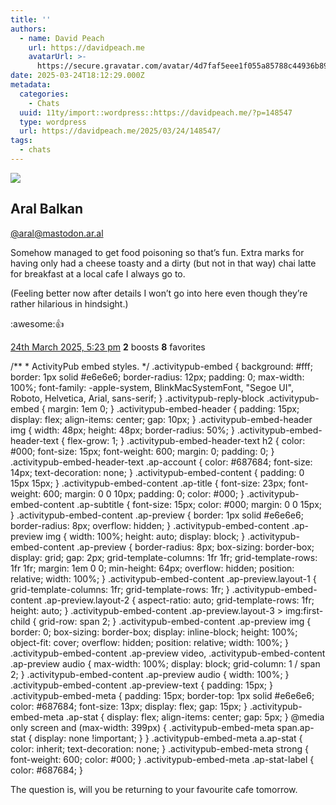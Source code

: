 ```yaml
---
title: ''
authors:
  - name: David Peach
    url: https://davidpeach.me
    avatarUrl: >-
      https://secure.gravatar.com/avatar/4d7faf5eee1f055a85788c44936b8995eaab6dfb004e7854ec747ccb272e91ee?s=96&d=mm&r=g
date: 2025-03-24T18:12:29.000Z
metadata:
  categories:
    - Chats
  uuid: 11ty/import::wordpress::https://davidpeach.me/?p=148547
  type: wordpress
  url: https://davidpeach.me/2025/03/24/148547/
tags:
  - chats
---
```

![](/assets/ed5313f31491107c-UcVq7LAm8DF6.jpg)

## Aral Balkan

[@aral@mastodon.ar.al](https://mastodon.ar.al/users/aral)

Somehow managed to get food poisoning so that’s fun. Extra marks for having only had a cheese toasty and a dirty (but not in that way) chai latte for breakfast at a local cafe I always go to.

(Feeling better now after details I won’t go into here even though they’re rather hilarious in hindsight.)

:awesome:👍

[24th March 2025, 5:23 pm](https://mastodon.ar.al/users/aral/statuses/114218566351778012) **2** boosts **8** favorites

/\*\* \* ActivityPub embed styles. \*/ .activitypub-embed { background: #fff; border: 1px solid #e6e6e6; border-radius: 12px; padding: 0; max-width: 100%; font-family: -apple-system, BlinkMacSystemFont, "Segoe UI", Roboto, Helvetica, Arial, sans-serif; } .activitypub-reply-block .activitypub-embed { margin: 1em 0; } .activitypub-embed-header { padding: 15px; display: flex; align-items: center; gap: 10px; } .activitypub-embed-header img { width: 48px; height: 48px; border-radius: 50%; } .activitypub-embed-header-text { flex-grow: 1; } .activitypub-embed-header-text h2 { color: #000; font-size: 15px; font-weight: 600; margin: 0; padding: 0; } .activitypub-embed-header-text .ap-account { color: #687684; font-size: 14px; text-decoration: none; } .activitypub-embed-content { padding: 0 15px 15px; } .activitypub-embed-content .ap-title { font-size: 23px; font-weight: 600; margin: 0 0 10px; padding: 0; color: #000; } .activitypub-embed-content .ap-subtitle { font-size: 15px; color: #000; margin: 0 0 15px; } .activitypub-embed-content .ap-preview { border: 1px solid #e6e6e6; border-radius: 8px; overflow: hidden; } .activitypub-embed-content .ap-preview img { width: 100%; height: auto; display: block; } .activitypub-embed-content .ap-preview { border-radius: 8px; box-sizing: border-box; display: grid; gap: 2px; grid-template-columns: 1fr 1fr; grid-template-rows: 1fr 1fr; margin: 1em 0 0; min-height: 64px; overflow: hidden; position: relative; width: 100%; } .activitypub-embed-content .ap-preview.layout-1 { grid-template-columns: 1fr; grid-template-rows: 1fr; } .activitypub-embed-content .ap-preview.layout-2 { aspect-ratio: auto; grid-template-rows: 1fr; height: auto; } .activitypub-embed-content .ap-preview.layout-3 > img:first-child { grid-row: span 2; } .activitypub-embed-content .ap-preview img { border: 0; box-sizing: border-box; display: inline-block; height: 100%; object-fit: cover; overflow: hidden; position: relative; width: 100%; } .activitypub-embed-content .ap-preview video, .activitypub-embed-content .ap-preview audio { max-width: 100%; display: block; grid-column: 1 / span 2; } .activitypub-embed-content .ap-preview audio { width: 100%; } .activitypub-embed-content .ap-preview-text { padding: 15px; } .activitypub-embed-meta { padding: 15px; border-top: 1px solid #e6e6e6; color: #687684; font-size: 13px; display: flex; gap: 15px; } .activitypub-embed-meta .ap-stat { display: flex; align-items: center; gap: 5px; } @media only screen and (max-width: 399px) { .activitypub-embed-meta span.ap-stat { display: none !important; } } .activitypub-embed-meta a.ap-stat { color: inherit; text-decoration: none; } .activitypub-embed-meta strong { font-weight: 600; color: #000; } .activitypub-embed-meta .ap-stat-label { color: #687684; }

The question is, will you be returning to your favourite cafe tomorrow.
